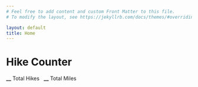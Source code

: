 ```yaml
---
# Feel free to add content and custom Front Matter to this file.
# To modify the layout, see https://jekyllrb.com/docs/themes/#overriding-theme-defaults

layout: default
title: Home
---
```

<h1 >Hike Counter</h1>
<div class="js-hikeCounter">
  <div class="stats">
    <strong class="stat-count js-hike-count">__</strong>&nbsp;Total Hikes &nbsp;
    <strong class="stat-count js-mile-count">__</strong>&nbsp;Total Miles
  </div>
  <div class="grid">
      <ul id="hexGrid">
      </ul>
    </div>
</div>

<script id="hike-template"  type="text/x-handlebars-template">
  {% raw %}
    {{#each entities}}
      <li class="hex">
        <div class="hexIn">
          <a class="hexLink" href="#">
            <div class='img' style='background-image:url({{photo}});'></div>
            <p class="demo-paragraph">{{count}}</p>
            <h5 class="demo-headline">{{name}}</h5>
          </a>
        </div>
      </li>
    {{/each}}
  {% endraw %}
</script>


